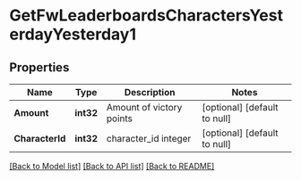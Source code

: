 # GetFwLeaderboardsCharactersYesterdayYesterday1

## Properties
Name | Type | Description | Notes
------------ | ------------- | ------------- | -------------
**Amount** | **int32** | Amount of victory points | [optional] [default to null]
**CharacterId** | **int32** | character_id integer | [optional] [default to null]

[[Back to Model list]](../README.md#documentation-for-models) [[Back to API list]](../README.md#documentation-for-api-endpoints) [[Back to README]](../README.md)

